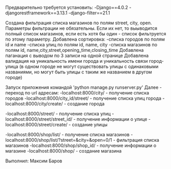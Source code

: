 Предварительно требуется установить:
-Django==4.0.2
-djangorestframework==3.13.1
-django-filter==21.1

Создана фильтрация списка магазинов по полям street, city, open.
Параметры фильтрации не обязательны. Если их нет, то выыводится полный список магазинов, если есть хотя бы один - список фильтруется по этому параметру.
Добавлена сортировка:
    -списка городов по полям id и name
    -списка улиц по полям id, name, city
    -списка магазинов по полям id, name,city,street,opening_time,closing_time
Добавлена паганация с выводом по 3 записи на одной странице
Добавлена валидация на уникальность имени города и уникальность связи город-улица (в одном городе не могут существовать улицы с одинаковыми названиями, но могут быть улицы с таким же названием в другом городе)

Запуск приложения командой 'python manage.py runserver.py'
Далее - переход по url адресам:
-localhost:8000/city/ - получение списка городов
-localhost:8000/city_id/street/ - получение списка улиц города
-localhost:8000/city/create/ - создание города

-localhost:8000/street/ - получение списка улиц
-localhost:8000/street/street_id/ - получение информации о улице
-localhost:8000/street/create/ - создание улицы

-localhost:8000/shop/list/ - получение списка магазинов
-localhost:8000/shop/list/?street=&city=&open=0/1 - фильтрация списка магазинов
-localhost:8000/shop/shop_id/ - получение информации о магазине
-localhost:8000/shop/ - создание магазина

Выполнил: Максим Баров
